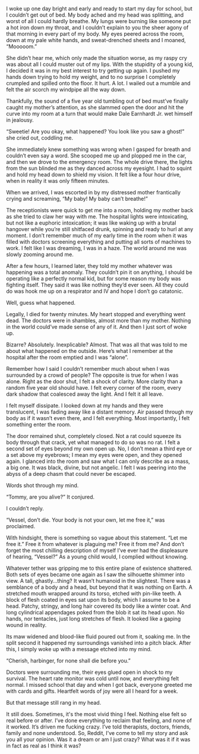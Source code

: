 I woke up one day bright and early and ready to start my day for school, but I couldn’t get out of bed. My body ached and my head was splitting, and worst of all I could hardly breathe. My lungs were burning like someone put a hot iron down my throat, and I couldn’t explain to you the sheer agony of that morning in every part of my body. My eyes peered across the room, down at my pale white hands, and sweat-drenched sheets and I moaned, “Mooooom.”  
   
She didn’t hear me, which only made the situation worse, as my raspy cry was about all I could muster out of my lips. With the stupidity of a young kid, I decided it was in my best interest to try getting up again. I pushed my hands down trying to hold my weight, and to no surprise I completely crumpled and spilled onto the floor. It hurt. A lot. I wailed out a mumble and felt the air scorch my windpipe all the way down.  
   
Thankfully, the sound of a five year old tumbling out of bed must’ve finally caught my mother’s attention, as she slammed open the door and hit the curve into my room at a turn that would make Dale Earnhardt Jr. wet himself in jealousy.   
   
“Sweetie! Are you okay, what happened? You look like you saw a ghost!” she cried out, coddling me.  
   
She immediately knew something was wrong when I gasped for breath and couldn’t even say a word. She scooped me up and plopped me in the car, and then we drove to the emergency room. The whole drive there, the lights from the sun blinded me as they danced across my eyesight. I had to squint and hold my head down to shield my vision. It felt like a four hour drive, when in reality it was only fifteen minutes.  
   
When we arrived, I was escorted in by my distressed mother frantically crying and screaming, “My baby! My baby can’t breathe!”  
   
The receptionists were quick to get me into a room, holding my mother back as she tried to claw her way with me. The hospital lights were intoxicating, but not like a euphoric intoxication; it was like waking up with a brutal hangover while you’re still shitfaced drunk, spinning and ready to hurl at any moment. I don’t remember much of my early time in the room when it was filled with doctors screening everything and putting all sorts of machines to work. I felt like I was dreaming, I was in a haze. The world around me was slowly zooming around me.  
   
After a few hours, I learned later, they told my mother whatever was happening was a total anomaly. They couldn’t pin it on anything, I should be operating like a perfectly normal kid, but for some reason my body was fighting itself. They said it was like nothing they’d ever seen. All they could do was hook me up on a respirator and IV and hope I don’t go catatonic.  
   
Well, guess what happened.  
   
Legally, I died for twenty minutes. My heart stopped and everything went dead. The doctors were in shambles, almost more than my mother. Nothing in the world could’ve made sense of any of it. And then I just sort of woke up.  
   
Bizarre? Absolutely. Inexplicable? Almost. That was all that was told to me about what happened on the outside. Here’s what I remember at the hospital after the room emptied and I was “alone”.  
   
Remember how I said I couldn’t remember much about when I was surrounded by a crowd of people? The opposite is true for when I was alone. Right as the door shut, I felt a shock of clarity. More clarity than a random five year old should have. I felt every corner of the room, every dark shadow that coalesced away the light. And I felt it all leave.  
   
I felt myself dissipate. I looked down at my hands and they were translucent, I was fading away like a distant memory. Air passed through my body as if it wasn’t even there, and I felt everything. Most importantly, I felt something enter the room.  
   
The door remained shut, completely closed. Not a rat could squeeze its body through that crack, yet what managed to do so was no rat. I felt a second set of eyes beyond my own open up. No, I don’t mean a third eye or a set above my eyebrows; I mean my eyes were open, and they opened again. I glanced into the room and saw what I can only describe as a mass, a big one. It was black, divine, but not angelic. I felt I was peering into the abyss of a deep chasm that could never be escaped.  
   
Words shot through my mind.  
   
“Tommy, are you alive?” It conjured.  
   
I couldn’t reply.  
   
“Vessel, don’t die. Your body is not your own, let me free it,” was proclaimed.  
   
With hindsight, there is something so vague about this statement. “Let me free it.” Free it from whatever is plaguing me? Free it from me? And don’t forget the most chilling description of myself I’ve ever had the displeasure of hearing, “Vessel?” As a young child would, I complied without knowing.  
   
Whatever tether was gripping me to this entire plane of existence shattered. Both sets of eyes became one again as I saw the silhouette shimmer into view. A tall, ghastly…thing? It wasn’t humanoid in the slightest. There was a semblance of a body and a head, but beyond that it was nothing on Earth. A stretched mouth wrapped around its torso, etched with pin-like teeth. A block of flesh coated in eyes sat upon its body, which I assume to be a head. Patchy, stringy, and long hair covered its body like a winter coat. And long cylindrical appendages poked from the blob it sat its head upon. No hands, nor tentacles, just long stretches of flesh. It looked like a gaping wound in reality.  
   
Its maw widened and blood-like fluid poured out from it, soaking me. In the split second it happened my surroundings vanished into a pitch black. After this, I simply woke up with a message etched into my mind.  
   
“Cherish, harbinger, for none shall die before you.”  
   
Doctors were surrounding me, their eyes glued open in shock to my survival. The heart rate monitor was cold until now, and everything felt normal. I missed school that day and when I got back, everyone greeted me with cards and gifts. Heartfelt words of joy were all I heard for a week.  
   
But that message still rang in my head.  
   
It still does. Sometimes, it's the most vivid thing I feel. Nothing else felt so real before or after. I’ve done everything to reclaim that feeling, and none of it worked. It’s driven me fucking crazy. I’ve told therapists, doctors, friends, family and none understood. So, Reddit, I’ve come to tell my story and ask you all your opinion. Was it a dream or am I just crazy? What was it if it was in fact as real as I think it was?